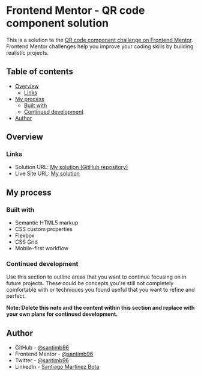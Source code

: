 # Frontend Mentor - QR code component solution

This is a solution to the [QR code component challenge on Frontend Mentor](https://www.frontendmentor.io/challenges/qr-code-component-iux_sIO_H). Frontend Mentor challenges help you improve your coding skills by building realistic projects.

## Table of contents

- [Overview](#overview)
  - [Links](#links)
- [My process](#my-process)
  - [Built with](#built-with)
  - [Continued development](#continued-development)
- [Author](#author)

## Overview

### Links

- Solution URL: [My solution (GitHub repository)](https://github.com/santimb96/frontend-mentor-challenges/tree/master/qr-code-component-main)
- Live Site URL: [My solution](https://storied-strudel-7515bd.netlify.app/)

## My process

### Built with

- Semantic HTML5 markup
- CSS custom properties
- Flexbox
- CSS Grid
- Mobile-first workflow

### Continued development

Use this section to outline areas that you want to continue focusing on in future projects. These could be concepts you're still not completely comfortable with or techniques you found useful that you want to refine and perfect.

**Note: Delete this note and the content within this section and replace with your own plans for continued development.**

## Author

- GitHub - [@santimb96](https://github.com/santimb96)
- Frontend Mentor - [@santimb96](https://www.frontendmentor.io/profile/santimb96)
- Twitter - [@santimb96](https://www.twitter.com/santimb96)
- LinkedIn - [Santiago Martínez Bota](https://www.linkedin.com/in/santi-martinez-bota/)
